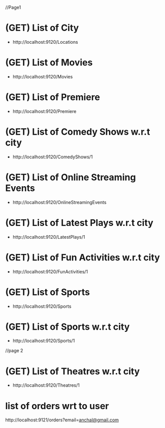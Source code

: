 //Page1

# (GET) List of City
* http://localhost:9120/Locations

# (GET) List of Movies
* http://localhost:9120/Movies

# (GET) List of Premiere
* http://localhost:9120/Premiere

# (GET) List of Comedy Shows w.r.t city
* http://localhost:9120/ComedyShows/1 

# (GET) List of Online Streaming Events
* http://localhost:9120/OnlineStreamingEvents

# (GET) List of Latest Plays w.r.t city
* http://localhost:9120/LatestPlays/1

# (GET) List of Fun Activities w.r.t city
* http://localhost:9120/FunActivities/1

# (GET) List of Sports
* http://localhost:9120/Sports

# (GET) List of Sports w.r.t city
* http://localhost:9120/Sports/1

//page 2

# (GET) List of Theatres w.r.t city
* http://localhost:9120/Theatres/1

# list of orders wrt to user

http://localhost:9121/orders?email=anchal@gmail.com